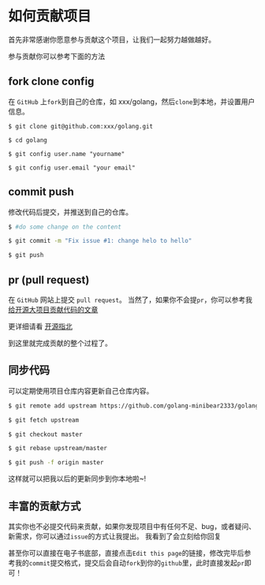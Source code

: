 # 如何贡献项目

首先非常感谢你愿意参与贡献这个项目，让我们一起努力越做越好。

参与贡献你可以参考下面的方法

## fork clone config

在 `GitHub` 上`fork`到自己的仓库，如 xxx/golang，然后`clone`到本地，并设置用户信息。
``` shell
$ git clone git@github.com:xxx/golang.git

$ cd golang

$ git config user.name "yourname"

$ git config user.email "your email"
```

## commit push

修改代码后提交，并推送到自己的仓库。

```bash
$ #do some change on the content

$ git commit -m "Fix issue #1: change helo to hello"

$ git push
```

## pr (pull request) 
在 `GitHub` 网站上提交 `pull request`。
当然了，如果你不会提`pr`，你可以参考我[给开源大项目贡献代码的文章](https://coding3min.com/653.html)

更详细请看 [开源指北](https://gitee.com/opensource-guide/guide/)

到这里就完成贡献的整个过程了。

## 同步代码

可以定期使用项目仓库内容更新自己仓库内容。
```bash
$ git remote add upstream https://github.com/golang-minibear2333/golang

$ git fetch upstream

$ git checkout master

$ git rebase upstream/master

$ git push -f origin master
```

这样就可以把我以后的更新同步到你本地啦~! 

## 丰富的贡献方式

其实你也不必提交代码来贡献，如果你发现项目中有任何不足、bug，或者疑问、新需求，你可以通过`issue`的方式让我提出。 我看到了会立刻给你回复

甚至你可以直接在电子书底部，直接点击`Edit this page`的链接，修改完毕后参考我的`commit`提交格式，提交后会自动`fork`到你的`github`里，此时直接发起`pr`即可！

